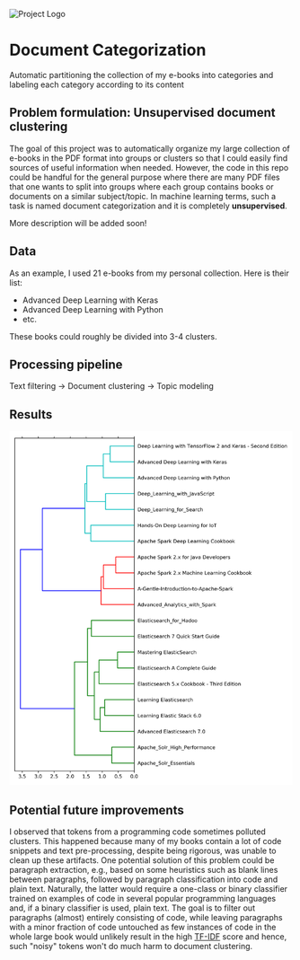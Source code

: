 ![Project Logo](https://cdn.pixabay.com/photo/2017/07/15/22/07/library-2507902__340.jpg)
# Document Categorization
Automatic partitioning the collection of my e-books into categories and labeling each category according to its content

## Problem formulation: Unsupervised document clustering
The goal of this project was to automatically organize my large collection of e-books in the PDF format into groups or clusters so that I could easily find sources of useful information when needed. However, the code in this repo could be handful for the general purpose where there are many PDF files that one wants to split into groups where each group contains books or documents on a similar subject/topic. In machine learning terms, such a task is named document categorization and it is completely **unsupervised**.

More description will be added soon!

## Data
As an example, I used 21 e-books from my personal collection. Here is their list:
* Advanced Deep Learning with Keras
* Advanced Deep Learning with Python
* etc.

These books could roughly be divided into 3-4 clusters.

## Processing pipeline
Text filtering -> Document clustering -> Topic modeling

## Results
![Dendrogram](https://github.com/olegokun/document-categorization/blob/master/ward_hierachical_clusters.png)

## Potential future improvements
I observed that tokens from a programming code sometimes polluted clusters. This happened because many of my books contain a lot of code snippets and text pre-processing, despite being rigorous, was unable to clean up these artifacts. One potential solution of this problem could be paragraph extraction, e.g., based on some heuristics such as blank lines between paragraphs, followed by paragraph classification into code and plain text. Naturally, the latter would require a one-class or binary classifier trained on examples of code in several popular programming languages and, if a binary classifier is used, plain text. The goal is to filter out paragraphs (almost) entirely consisting of code, while leaving paragraphs with a minor fraction of code untouched as few instances of code in the whole large book would unlikely result in the high [TF-IDF](https://en.wikipedia.org/wiki/Tf%E2%80%93idf) score and hence, such "noisy" tokens won't do much harm to document clustering.
